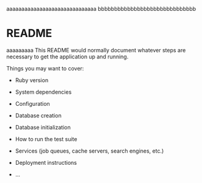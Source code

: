 aaaaaaaaaaaaaaaaaaaaaaaaaaaaaa
bbbbbbbbbbbbbbbbbbbbbbbbbbbbbb
# README
aaaaaaaaa
This README would normally document whatever steps are necessary to get the
application up and running.

Things you may want to cover:

* Ruby version

* System dependencies

* Configuration

* Database creation

* Database initialization

* How to run the test suite

* Services (job queues, cache servers, search engines, etc.)

* Deployment instructions

* ...
